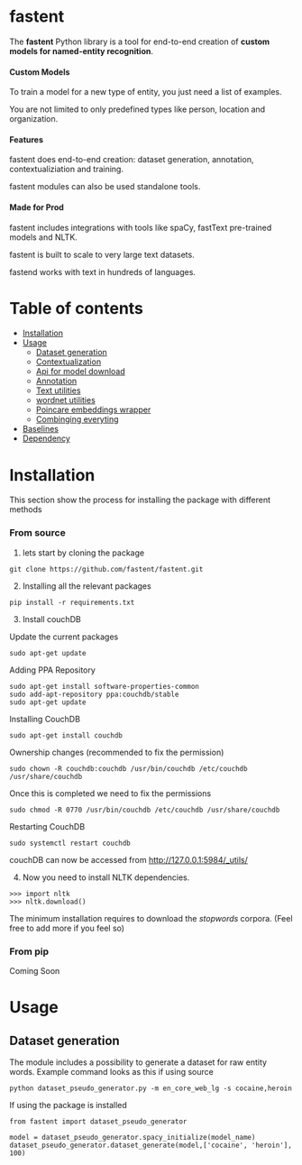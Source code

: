 # fastent

The **fastent** Python library is a tool for end-to-end creation of **custom models for named-entity recognition**.

#### Custom Models

To train a model for a new type of entity, you just need a list of examples.

You are not limited to only predefined types like person, location and organization.

#### Features

fastent does end-to-end creation: dataset generation, annotation, contextualiziation and training.

fastent modules can also be used standalone tools.


#### Made for Prod

fastent includes integrations with tools like spaCy, fastText pre-trained models and NLTK.

fastent is built to scale to very large text datasets.

fastend works with text in hundreds of languages.


Table of contents
=================

<!--ts-->
 * [Installation](#installation)
 * [Usage](#usage)
    * [Dataset generation](#Dataset-Generation)
    * [Contextualization](#Contextualization)
    * [Api for model download](#Api)
    * [Annotation](#Annotation)
    * [Text utilities](#Text-utilities)
    * [wordnet utilities](#Wordnet)
    * [Poincare embeddings wrapper](#Poincare)
    * [Combinging everyting](#combo)
 * [Baselines](#tests)
 * [Dependency](#dependency)
<!--te-->


Installation
============

This section show the process for installing the package with different methods

### From source

1) lets start by cloning the package

``` 
git clone https://github.com/fastent/fastent.git
```
2) Installing all the relevant packages

``` 
pip install -r requirements.txt 
```

3) Install couchDB 

Update the current packages
```
sudo apt-get update
```

Adding PPA Repository
```
sudo apt-get install software-properties-common
sudo add-apt-repository ppa:couchdb/stable
sudo apt-get update
```

Installing CouchDB
```
sudo apt-get install couchdb
```

Ownership changes (recommended to fix the permission)

```
sudo chown -R couchdb:couchdb /usr/bin/couchdb /etc/couchdb /usr/share/couchdb
```

Once this is completed we need to fix the permissions

```
sudo chmod -R 0770 /usr/bin/couchdb /etc/couchdb /usr/share/couchdb
```

Restarting CouchDB

```
sudo systemctl restart couchdb
```

couchDB can now be accessed from http://127.0.0.1:5984/_utils/

4) Now you need to install NLTK dependencies.

```
>>> import nltk
>>> nltk.download()
```
The minimum installation requires to download the *stopwords* corpora. (Feel free to add more if you feel so)

### From pip

Coming Soon

Usage
======

## Dataset generation

The module includes a possibility to generate a dataset for raw entity words.
Example command looks as this if using source

```
python dataset_pseudo_generator.py -m en_core_web_lg -s cocaine,heroin
```

If using the package is installed 
```
from fastent import dataset_pseudo_generator

model = dataset_pseudo_generator.spacy_initialize(model_name)
dataset_pseudo_generator.dataset_generate(model,['cocaine', 'heroin'], 100)

```




